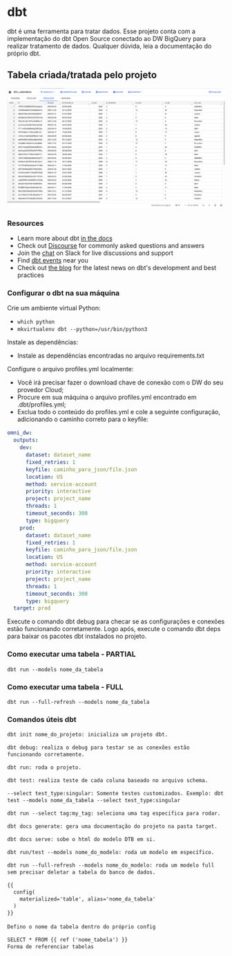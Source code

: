 # dbt

dbt é uma ferramenta para tratar dados. Esse projeto conta com a implementação do dbt Open Source conectado ao DW BigQuery para realizar tratamento de dados. Qualquer dúvida, leia a documentação do próprio dbt.

## Tabela criada/tratada pelo projeto

![Tratamento de tabela](images/dim_calendario.png 'Tratamento de tabela')

### Resources

* Learn more about dbt [in the docs](https://docs.getdbt.com/docs/introduction)
* Check out [Discourse](https://discourse.getdbt.com/) for commonly asked questions and answers
* Join the [chat](https://community.getdbt.com/) on Slack for live discussions and support
* Find [dbt events](https://events.getdbt.com) near you
* Check out [the blog](https://blog.getdbt.com/) for the latest news on dbt's development and best practices

### Configurar o dbt na sua máquina

Crie um ambiente virtual Python:

* ```which python```
* ```mkvirtualenv dbt --python=/usr/bin/python3```

Instale as dependências:

* Instale as dependências encontradas no arquivo requirements.txt

Configure o arquivo profiles.yml localmente:

* Você irá precisar fazer o download chave de conexão com o DW do seu provedor Cloud;
* Procure em sua máquina o arquivo profiles.yml encontrado em .dbt/profiles.yml;
* Exclua todo o conteúdo do profiles.yml e cole a seguinte configuração, adicionando o caminho correto para o keyfile:

```yml
omni_dw:
  outputs:
    dev:
      dataset: dataset_name
      fixed_retries: 1
      keyfile: caminho_para_json/file.json
      location: US
      method: service-account
      priority: interactive
      project: project_name
      threads: 1
      timeout_seconds: 300
      type: bigquery
    prod:
      dataset: dataset_name
      fixed_retries: 1
      keyfile: caminho_para_json/file.json
      location: US
      method: service-account
      priority: interactive
      project: project_name
      threads: 1
      timeout_seconds: 300
      type: bigquery
  target: prod
```

Execute o comando dbt debug para checar se as configurações e conexões estão funcionando corretamente.
Logo após, execute o comando dbt deps para baixar os pacotes dbt instalados no projeto.

### Como executar uma tabela - PARTIAL

```
dbt run --models nome_da_tabela
```

### Como executar uma tabela - FULL

```
dbt run --full-refresh --models nome_da_tabela
```

### Comandos úteis dbt

```
dbt init nome_do_projeto: inicializa um projeto dbt.
```

```
dbt debug: realiza o debug para testar se as conexões estão funcionando corretamente.
```

```
dbt run: roda o projeto.
```

```
dbt test: realiza teste de cada coluna baseado no arquivo schema.
```

```
--select test_type:singular: Somente testes customizados. Exemplo: dbt test --models nome_da_tabela --select test_type:singular
```

```
dbt run --select tag:my_tag: seleciona uma tag específica para rodar.
```

```
dbt docs generate: gera uma documentação do projeto na pasta target.
```

```
dbt docs serve: sobe o html do modelo DTB em si.
```

```
dbt run/test --models nome_do_modelo: roda um modelo em específico.
```

```
dbt run --full-refresh --models nome_do_modelo: roda um modelo full sem precisar deletar a tabela do banco de dados.
```

```
{{
  config(
    materialized='table', alias='nome_da_tabela'
  )
}}

Defino o nome da tabela dentro do próprio config
```

```
SELECT * FROM {{ ref ('nome_tabela') }}
Forma de referenciar tabelas
```